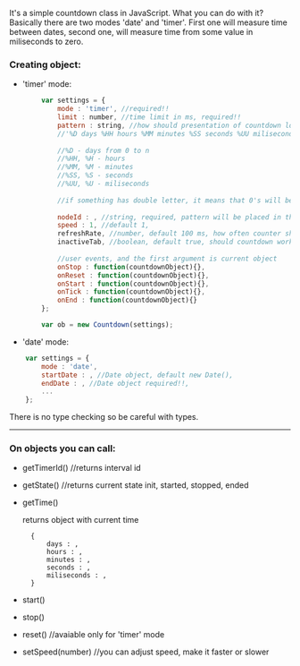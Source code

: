 It's a simple countdown class in JavaScript. What you can do with it? Basically there are two modes 'date' and 'timer'. First one will measure time between dates, second one, will measure time from some value in miliseconds to zero.

### Creating object:

- 'timer' mode:
```javascript       
        var settings = {
            mode : 'timer', //required!!
            limit : number, //time limit in ms, required!!
            pattern : string, //how should presentation of countdown look like, default 
            //'%D days %HH hours %MM minutes %SS seconds %UU miliseconds'
    
            //%D - days from 0 to n
            //%HH, %H - hours
            //%MM, %M - minutes
            //%SS, %S - seconds
            //%UU, %U - miliseconds
    
            //if something has double letter, it means that 0's will be put before, e.g. 12:04:02 instead of 12:4:2
    
            nodeId : , //string, required, pattern will be placed in this node
            speed : 1, //default 1,
            refreshRate, //number, default 100 ms, how often counter should be refreshed
            inactiveTab, //boolean, default true, should countdown work when tab is inactive
    
            //user events, and the first argument is current object
            onStop : function(countdownObject){}, 
            onReset : function(countdownObject){},
            onStart : function(countdownObject){},
            onTick : function(countdownObject){},
            onEnd : function(countdownObject){}
        };

        var ob = new Countdown(settings);
```
   

- 'date' mode:
```javascript
    var settings = {
        mode : 'date',
        startDate : , //Date object, default new Date(),
        endDate : , //Date object required!!, 
        ...
    };
```

There is no type checking so be careful with types.

-----------------------------------------------------------------------------

### On objects you can call:
- getTimerId() //returns interval id
- getState() //returns current state init, started, stopped, ended
- getTime()
  
  returns object with current time 

        {
            days : ,
            hours : ,
            minutes : ,
            seconds : ,
            miliseconds : ,
        } 

- start()
- stop()
- reset() //avaiable only for 'timer' mode
- setSpeed(number) //you can adjust speed, make it faster or slower